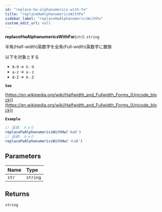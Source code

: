 ```yaml
---
id: "replace-hw-alphanumerics-with-fw"
title: "replaceHwAlphanumericsWithFw"
sidebar_label: "replaceHwAlphanumericsWithFw"
custom_edit_url: null
---
```


**replaceHwAlphanumericsWithFw**(`str`): `string`

半角(Half-width)英数字を全角(Full-width)英数字に置換

以下を対象とする
- `0-9` → `０-９`
- `a-z` → `ａ-ｚ`
- `A-Z` → `Ａ-Ｚ`

**`See`**

[https://en.wikipedia.org/wiki/Halfwidth_and_Fullwidth_Forms_(Unicode_block)](https://en.wikipedia.org/wiki/Halfwidth_and_Fullwidth_Forms_(Unicode_block))

**`Example`**

```ts
// 返値: Ａａ０
replaceFwAlphanumericsWithHw('Aa0')
// 返値: Ａａ０
replaceFwAlphanumericsWithHw('Ａa0')
```

## Parameters

| Name | Type |
| :------ | :------ |
| `str` | `string` |

## Returns

`string`
